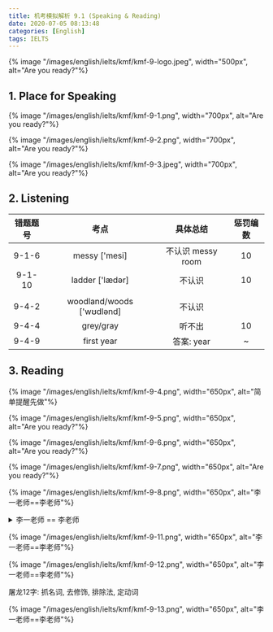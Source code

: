 ```yaml
---
title: 机考模拟解析 9.1 (Speaking & Reading)
date: 2020-07-05 08:13:48
categories: [English]
tags: IELTS
---
```


{% image "/images/english/ielts/kmf/kmf-9-logo.jpeg", width="500px", alt="Are you ready?"%}

<!-- more -->

## 1. Place for Speaking

{% image "/images/english/ielts/kmf/kmf-9-1.png", width="700px", alt="Are you ready?"%}

{% image "/images/english/ielts/kmf/kmf-9-2.png", width="700px", alt="Are you ready?"%}

{% image "/images/english/ielts/kmf/kmf-9-3.jpeg", width="700px", alt="Are you ready?"%}

## 2. Listening

错题题号 | 考点 | 具体总结 | 惩罚编数
:----: | :----: | :----: | :----:
9-1-6 | messy ['mesi] | 不认识 messy room | 10
9-1-10 | ladder ['lædər] | 不认识 | 10
| | |
9-4-2 | woodland/woods ['wʊdlənd] | 不认识 |
9-4-4 | grey/gray | 听不出 | 10
9-4-9 | first year | 答案: year | ~

## 3. Reading

{% image "/images/english/ielts/kmf/kmf-9-4.png", width="650px", alt="简单提醒先做"%}

{% image "/images/english/ielts/kmf/kmf-9-5.png", width="650px", alt="Are you ready?"%}

{% image "/images/english/ielts/kmf/kmf-9-6.png", width="650px", alt="Are you ready?"%}

{% image "/images/english/ielts/kmf/kmf-9-7.png", width="650px", alt="Are you ready?"%}

{% image "/images/english/ielts/kmf/kmf-9-8.png", width="650px", alt="李一老师==李老师"%}

<details>
<summary>李一老师 == 李老师</summary>
{% image "/images/english/ielts/kmf/kmf-9-9.png", width="650px", alt="李一老师==李老师"%}

{% image "/images/english/ielts/kmf/kmf-9-10.png", width="650px", alt="李一老师==李老师"%}

</details>


{% image "/images/english/ielts/kmf/kmf-9-11.png", width="650px", alt="李一老师==李老师"%}

{% image "/images/english/ielts/kmf/kmf-9-12.png", width="650px", alt="李一老师==李老师"%}

屠龙12字: 抓名词, 去修饰, 排除法, 定动词

{% image "/images/english/ielts/kmf/kmf-9-13.png", width="650px", alt="李一老师==李老师"%}







